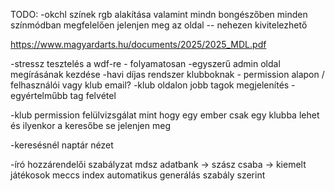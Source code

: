 TODO:
-okchl színek rgb alakítása valamint mindn bongészőben minden színmódban megfelelően jelenjen meg az oldal -- nehezen kivitelezhető


https://www.magyardarts.hu/documents/2025/2025_MDL.pdf

-stressz tesztelés a wdf-re - folyamatosan 
-egyszerű admin oldal megírásának kezdése
-havi díjas rendszer klubboknak - permission alapon / felhasználói vagy klub email?
-klub oldalon jobb tagok megjelenítés - egyértelműbb tag felvétel

-klub permission felülvizsgálat mint hogy egy ember csak egy klubba lehet és ilyenkor a keresőbe se jelenjen meg

-keresésnél naptár nézet


-író hozzárendelői szabályzat mdsz adatbank -> szász csaba -> kiemelt játékosok meccs index automatikus generálás szabály szerint